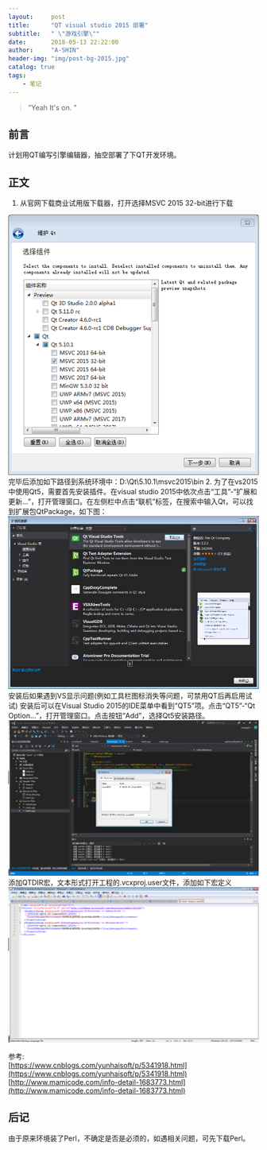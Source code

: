 ```yaml
---
layout:     post
title:      "QT visual studio 2015 部署"
subtitle:   " \"游戏引擎\""
date:       2018-05-13 22:22:00
author:     "A-SHIN"
header-img: "img/post-bg-2015.jpg"
catalog: true
tags:
    - 笔记
---
```


> “Yeah It's on. ”

## 前言
计划用QT编写引擎编辑器，抽空部署了下QT开发环境。
## 正文  
1. 从官网下载商业试用版下载器，打开选择MSVC 2015 32-bit进行下载  
<img class="shadow" src="/img/in-post/qtSetup/1.png" width="600">
完毕后添加如下路径到系统环境中：D:\Qt\5.10.1\msvc2015\bin  
2. 为了在vs2015中使用Qt5，需要首先安装插件。在visual studio 2015中依次点击“工具”-“扩展和更新...”，打开管理窗口。在左侧栏中点击“联机”标签，在搜索中输入Qt，可以找到扩展包QtPackage，如下图：  
<img class="shadow" src="/img/in-post/qtSetup/2.png" width="800">
安装后如果遇到VS显示问题(例如工具栏图标消失等问题，可禁用QT后再启用试试)  
安装后可以在Visual Studio 2015的IDE菜单中看到“QT5”项。点击“QT5”-“Qt Option...”，打开管理窗口。点击按钮“Add”，选择Qt5安装路径。  
<img class="shadow" src="/img/in-post/qtSetup/3.png" width="800">  
添加QTDIR宏，文本形式打开工程的.vcxproj.user文件，添加如下宏定义  
<img class="shadow" src="/img/in-post/qtSetup/4.png" width="800">  

参考:  
[https://www.cnblogs.com/yunhaisoft/p/5341918.html](https://www.cnblogs.com/yunhaisoft/p/5341918.html)  
[http://www.mamicode.com/info-detail-1683773.html](http://www.mamicode.com/info-detail-1683773.html)

## 后记
由于原来环境装了Perl，不确定是否是必须的，如遇相关问题，可先下载Perl。


